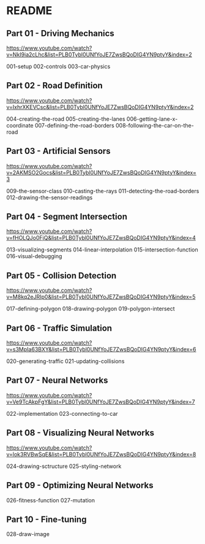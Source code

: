 # README

## Part 01 - Driving Mechanics

https://www.youtube.com/watch?v=NkI9ia2cLhc&list=PLB0Tybl0UNfYoJE7ZwsBQoDIG4YN9ptyY&index=2

001-setup
002-controls
003-car-physics

## Part 02 - Road Definition

https://www.youtube.com/watch?v=IxhrXKEVCsc&list=PLB0Tybl0UNfYoJE7ZwsBQoDIG4YN9ptyY&index=2

004-creating-the-road
005-creating-the-lanes
006-getting-lane-x-coordinate
007-defining-the-road-borders
008-following-the-car-on-the-road

## Part 03 - Artificial Sensors

https://www.youtube.com/watch?v=2AKMSO2Gocs&list=PLB0Tybl0UNfYoJE7ZwsBQoDIG4YN9ptyY&index=3

009-the-sensor-class
010-casting-the-rays
011-detecting-the-road-borders
012-drawing-the-sensor-readings

## Part 04 - Segment Intersection

https://www.youtube.com/watch?v=fHOLQJo0FjQ&list=PLB0Tybl0UNfYoJE7ZwsBQoDIG4YN9ptyY&index=4

013-visualizing-segments
014-linear-interpolation
015-intersection-function
016-visual-debugging

## Part 05 - Collision Detection

https://www.youtube.com/watch?v=M8kq2eJRIp0&list=PLB0Tybl0UNfYoJE7ZwsBQoDIG4YN9ptyY&index=5

017-defining-polygon
018-drawing-polygon
019-polygon-intersect

## Part 06 - Traffic Simulation

https://www.youtube.com/watch?v=s3MpIa63BXY&list=PLB0Tybl0UNfYoJE7ZwsBQoDIG4YN9ptyY&index=6

020-generating-traffic
021-updating-collisions

## Part 07 - Neural Networks

https://www.youtube.com/watch?v=Ve9TcAkpFgY&list=PLB0Tybl0UNfYoJE7ZwsBQoDIG4YN9ptyY&index=7

022-implementation
023-connecting-to-car

## Part 08 - Visualizing Neural Networks

https://www.youtube.com/watch?v=lok3RVBwSqE&list=PLB0Tybl0UNfYoJE7ZwsBQoDIG4YN9ptyY&index=8

024-drawing-sctructure
025-styling-network

## Part 09 - Optimizing Neural Networks

026-fitness-function
027-mutation

## Part 10 - Fine-tuning

028-draw-image
